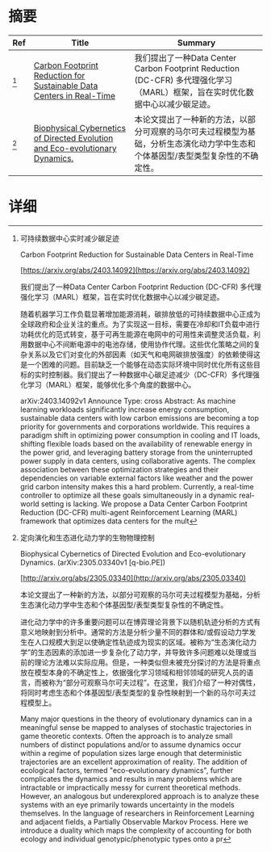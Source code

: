 # 摘要

| Ref | Title | Summary |
| --- | --- | --- |
| [^1] | [Carbon Footprint Reduction for Sustainable Data Centers in Real-Time](https://arxiv.org/abs/2403.14092) | 我们提出了一种Data Center Carbon Footprint Reduction (DC-CFR) 多代理强化学习（MARL）框架，旨在实时优化数据中心以减少碳足迹。 |
| [^2] | [Biophysical Cybernetics of Directed Evolution and Eco-evolutionary Dynamics.](http://arxiv.org/abs/2305.03340) | 本论文提出了一种新的方法，以部分可观察的马尔可夫过程模型为基础，分析生态演化动力学中生态和个体基因型/表型类型复杂性的不确定性。 |

# 详细

[^1]: 可持续数据中心实时减少碳足迹

    Carbon Footprint Reduction for Sustainable Data Centers in Real-Time

    [https://arxiv.org/abs/2403.14092](https://arxiv.org/abs/2403.14092)

    我们提出了一种Data Center Carbon Footprint Reduction (DC-CFR) 多代理强化学习（MARL）框架，旨在实时优化数据中心以减少碳足迹。

    

    随着机器学习工作负载显著增加能源消耗，碳排放低的可持续数据中心正成为全球政府和企业关注的重点。为了实现这一目标，需要在冷却和IT负载中进行功耗优化的范式转变，基于可再生能源在电网中的可用性来调整灵活负载，利用数据中心不间断电源中的电池存储，使用协作代理。这些优化策略之间的复杂关系以及它们对变化的外部因素（如天气和电网碳排放强度）的依赖使得这是一个困难的问题。目前缺乏一个能够在动态实际环境中同时优化所有这些目标的实时控制器。我们提出了一种数据中心碳足迹减少（DC-CFR）多代理强化学习（MARL）框架，能够优化多个角度的数据中心。

    arXiv:2403.14092v1 Announce Type: cross  Abstract: As machine learning workloads significantly increase energy consumption, sustainable data centers with low carbon emissions are becoming a top priority for governments and corporations worldwide. This requires a paradigm shift in optimizing power consumption in cooling and IT loads, shifting flexible loads based on the availability of renewable energy in the power grid, and leveraging battery storage from the uninterrupted power supply in data centers, using collaborative agents. The complex association between these optimization strategies and their dependencies on variable external factors like weather and the power grid carbon intensity makes this a hard problem. Currently, a real-time controller to optimize all these goals simultaneously in a dynamic real-world setting is lacking. We propose a Data Center Carbon Footprint Reduction (DC-CFR) multi-agent Reinforcement Learning (MARL) framework that optimizes data centers for the mult
    
[^2]: 定向演化和生态进化动力学的生物物理控制

    Biophysical Cybernetics of Directed Evolution and Eco-evolutionary Dynamics. (arXiv:2305.03340v1 [q-bio.PE])

    [http://arxiv.org/abs/2305.03340](http://arxiv.org/abs/2305.03340)

    本论文提出了一种新的方法，以部分可观察的马尔可夫过程模型为基础，分析生态演化动力学中生态和个体基因型/表型类型复杂性的不确定性。

    

    进化动力学中的许多重要问题可以在博弈理论背景下以随机轨迹分析的方式有意义地映射到分析中。通常的方法是分析少量不同的群体和/或假设动力学发生在人口规模大到足以使确定性轨迹成为现实的区域。被称为“生态演化动力学”的生态因素的添加进一步复杂化了动力学，并导致许多问题难以处理或当前的理论方法难以实际应用。但是，一种类似但未被充分探讨的方法是将重点放在模型本身的不确定性上，依据强化学习领域和相邻领域的研究人员的语言，而被称为“部分可观察马尔可夫过程”。在这里，我们介绍了一种对偶性，将同时考虑生态和个体基因型/表型类型的复杂性映射到一个新的马尔可夫过程模型上。

    Many major questions in the theory of evolutionary dynamics can in a meaningful sense be mapped to analyses of stochastic trajectories in game theoretic contexts. Often the approach is to analyze small numbers of distinct populations and/or to assume dynamics occur within a regime of population sizes large enough that deterministic trajectories are an excellent approximation of reality. The addition of ecological factors, termed "eco-evolutionary dynamics", further complicates the dynamics and results in many problems which are intractable or impractically messy for current theoretical methods. However, an analogous but underexplored approach is to analyze these systems with an eye primarily towards uncertainty in the models themselves. In the language of researchers in Reinforcement Learning and adjacent fields, a Partially Observable Markov Process. Here we introduce a duality which maps the complexity of accounting for both ecology and individual genotypic/phenotypic types onto a pr
    

